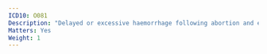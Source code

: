 ```yaml
---
ICD10: O081
Description: "Delayed or excessive haemorrhage following abortion and ectopic and molar pregnancy"
Matters: Yes
Weight: 1
---
```

